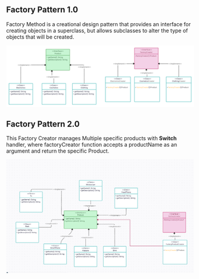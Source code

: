  ## Factory Pattern 1.0
Factory Method is a creational design pattern that provides an interface for creating objects in a superclass, but allows subclasses to alter the type of objects that will be created.


![Landing Page](./Factory%20Pattern%201.png)

## Factory Pattern 2.0

This Factory Creator manages Multiple specific products with **Switch** handler, where factoryCreator function accepts a productName as an argument and return the specific Product.

![Factory Pattern 2](./Factory%20Pattern%202.png)